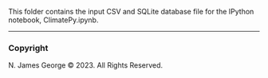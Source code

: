 This folder contains the input CSV and SQLite database file for the IPython notebook, ClimatePy.ipynb.

----

### Copyright

N. James George © 2023. All Rights Reserved.
